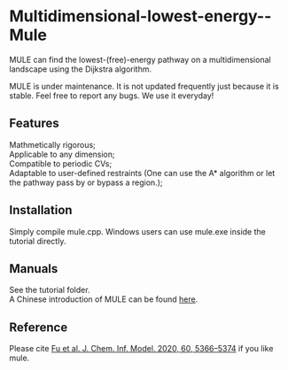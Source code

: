 # Multidimensional-lowest-energy--Mule
MULE can find the lowest-(free)-energy pathway on a multidimensional landscape using the Dijkstra algorithm. 

MULE is under maintenance. It is not updated frequently just because it is stable. Feel free to report any bugs. We use it everyday!

## Features

Mathmetically rigorous;  
Applicable to any dimension;  
Compatible to periodic CVs;  
Adaptable to user-defined restraints (One can use the A* algorithm or let the pathway pass by or bypass a region.);

## Installation

Simply compile mule.cpp. Windows users can use mule.exe inside the tutorial directly.

## Manuals

See the tutorial folder.  
A Chinese introduction of MULE can be found [here](http://bbs.keinsci.com/thread-17796-1-1.html).

## Reference

Please cite [Fu et al. J. Chem. Inf. Model. 2020, 60, 5366–5374](https://pubs.acs.org/doi/abs/10.1021/acs.jcim.0c00279) if you like mule.
